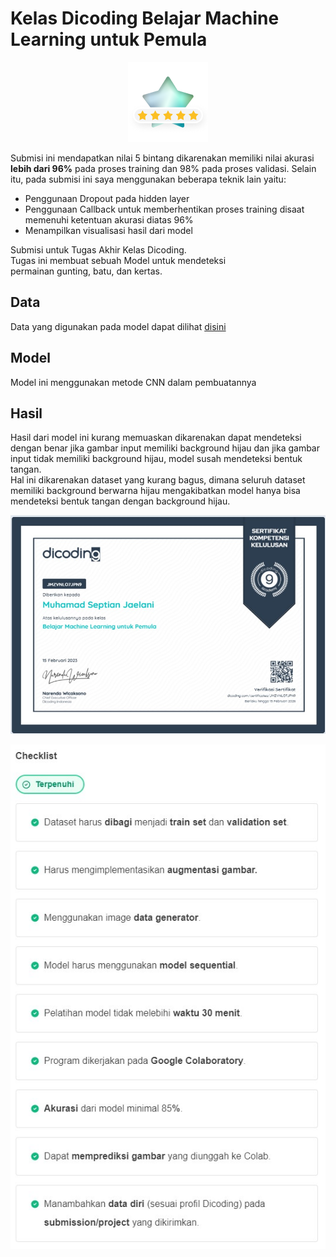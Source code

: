 # Kelas Dicoding Belajar Machine Learning untuk Pemula

<p
  align="center"
>
  <img
  src="./pictures/rating-default-5.png" />
</p>

Submisi ini mendapatkan nilai 5 bintang dikarenakan memiliki nilai akurasi **lebih dari 96%** pada proses training dan 98% pada proses validasi. Selain itu, pada submisi ini saya menggunakan beberapa teknik lain yaitu:

- Penggunaan Dropout pada hidden layer
- Penggunaan Callback untuk memberhentikan proses training disaat memenuhi ketentuan akurasi diatas 96%
- Menampilkan visualisasi hasil dari model

Submisi untuk Tugas Akhir Kelas Dicoding.  
Tugas ini membuat sebuah Model untuk mendeteksi  
permainan gunting, batu, dan kertas.

## Data

Data yang digunakan pada model dapat dilihat [disini](https://github.com/dicodingacademy/assets/releases/download/release/rockpaperscissors.zip)

## Model

Model ini menggunakan metode CNN dalam pembuatannya

## Hasil

Hasil dari model ini kurang memuaskan dikarenakan dapat mendeteksi dengan benar jika gambar input memiliki background hijau dan jika gambar input tidak memiliki background hijau, model susah mendeteksi bentuk tangan.  
Hal ini dikarenakan dataset yang kurang bagus, dimana seluruh dataset memiliki background berwarna hijau mengakibatkan model hanya bisa mendeteksi bentuk tangan dengan background hijau.

![Hasil Penilaian dari Dicoding](./pictures/certificate.jpg)

![Checklist ketentuan submisi](./pictures/checklist.jpg)
